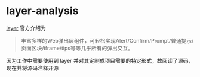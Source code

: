 # layer-analysis
[layer](https://github.com/sentsin/layer) 官方介绍为
> 丰富多样的Web弹出层组件，可轻松实现Alert/Confirm/Prompt/普通提示/页面区块/iframe/tips等等几乎所有的弹出交互。

因为工作中需要使用到 layer 并对其定制成项目需要的特定形式，故阅读了源码，现在并将源码注释开源

